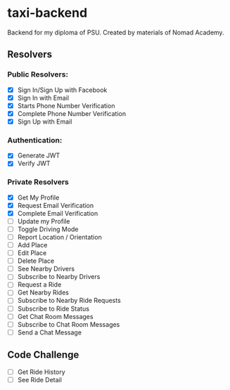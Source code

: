 # taxi-backend
Backend for my diploma of PSU.
Created by materials of Nomad Academy.

## Resolvers

### Public Resolvers: 

- [x] Sign In/Sign Up with Facebook
- [x] Sign In with Email
- [x] Starts Phone Number Verification
- [x] Complete Phone Number Verification
- [x] Sign Up with Email

### Authentication: 

- [x] Generate JWT
- [x] Verify JWT

### Private Resolvers

- [x] Get My Profile
- [x] Request Email Verification
- [x] Complete Email Verification
- [ ] Update my Profile
- [ ] Toggle Driving Mode
- [ ] Report Location / Orientation
- [ ] Add Place
- [ ] Edit Place
- [ ] Delete Place
- [ ] See Nearby Drivers
- [ ] Subscribe to Nearby Drivers
- [ ] Request a Ride
- [ ] Get Nearby Rides
- [ ] Subscribe to Nearby Ride Requests
- [ ] Subscribe to Ride Status
- [ ] Get Chat Room Messages
- [ ] Subscribe to Chat Room Messages
- [ ] Send a Chat Message

## Code Challenge

- [ ] Get Ride History
- [ ] See Ride Detail